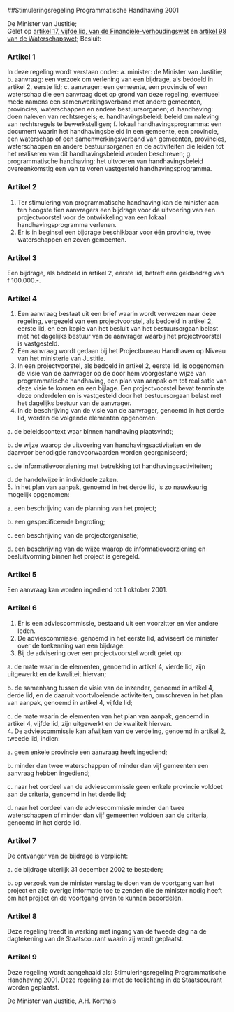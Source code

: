 <meta http-equiv='Content-Type' content='text/html; charset=utf-8' />

##Stimuleringsregeling Programmatische Handhaving 2001 

De Minister van Justitie;  
Gelet op [artikel 17, vijfde lid, van de Financiële-verhoudingswet](../../../../../../wet/financiële-verhoudingswet/BWBR0008290/README.md) en [artikel 98 van de Waterschapswet](../../../../../../wet/waterschapswet/BWBR0005108/README.md);
Besluit:     

### Artikel  1  

In deze regeling wordt verstaan onder: a. minister:   de Minister van Justitie;  b. aanvraag:   een verzoek om verlening van een bijdrage, als bedoeld in artikel 2, eerste lid;  c. aanvrager:   een gemeente, een provincie of een waterschap die een aanvraag doet op grond van deze regeling, eventueel mede namens een samenwerkingsverband met andere gemeenten, provincies, waterschappen en andere bestuursorganen;  d. handhaving:   doen naleven van rechtsregels;  e. handhavingsbeleid:   beleid om naleving van rechtsregels te bewerkstelligen;  f. lokaal handhavingsprogramma:   een document waarin het handhavingsbeleid in een gemeente, een provincie, een waterschap of een samenwerkingsverband van gemeenten, provincies, waterschappen en andere bestuursorganen en de activiteiten die leiden tot het realiseren van dit handhavingsbeleid worden beschreven;  g. programmatische handhaving:   het uitvoeren van handhavingsbeleid overeenkomstig een van te voren vastgesteld handhavingsprogramma.    

### Artikel  2  

1.  Ter stimulering van programmatische handhaving kan de minister aan ten hoogste tien aanvragers een bijdrage voor de uitvoering van een projectvoorstel voor de ontwikkeling van een lokaal handhavingsprogramma verlenen.   
2.  Er is in beginsel een bijdrage beschikbaar voor één provincie, twee waterschappen en zeven gemeenten.   

### Artikel  3  

Een bijdrage, als bedoeld in artikel 2, eerste lid, betreft een geldbedrag van f 100.000.-.  

### Artikel  4  

1.  Een aanvraag bestaat uit een brief waarin wordt verwezen naar deze regeling, vergezeld van een projectvoorstel, als bedoeld in artikel 2, eerste lid, en een kopie van het besluit van het bestuursorgaan belast met het dagelijks bestuur van de aanvrager waarbij het projectvoorstel is vastgesteld.   
2.  Een aanvraag wordt gedaan bij het Projectbureau Handhaven op Niveau van het ministerie van Justitie.   
3.  In een projectvoorstel, als bedoeld in artikel 2, eerste lid, is opgenomen de visie van de aanvrager op de door hem voorgestane wijze van programmatische handhaving, een plan van aanpak om tot realisatie van deze visie te komen en een bijlage. Een projectvoorstel bevat tenminste deze onderdelen en is vastgesteld door het bestuursorgaan belast met het dagelijks bestuur van de aanvrager.   
4.  In de beschrijving van de visie van de aanvrager, genoemd in het derde lid, worden de volgende elementen opgenomen: 

a.  de beleidscontext waar binnen handhaving plaatsvindt; 

b.  de wijze waarop de uitvoering van handhavingsactiviteiten en de daarvoor benodigde randvoorwaarden worden georganiseerd; 

c.  de informatievoorziening met betrekking tot handhavingsactiviteiten; 

d.  de handelwijze in individuele zaken.    
5.  In het plan van aanpak, genoemd in het derde lid, is zo nauwkeurig mogelijk opgenomen: 

a.  een beschrijving van de planning van het project; 

b.  een gespecificeerde begroting; 

c.  een beschrijving van de projectorganisatie; 

d.  een beschrijving van de wijze waarop de informatievoorziening en besluitvorming binnen het project is geregeld.    

### Artikel  5  

Een aanvraag kan worden ingediend tot 1 oktober 2001.  

### Artikel  6  

1.  Er is een adviescommissie, bestaand uit een voorzitter en vier andere leden.   
2.  De adviescommissie, genoemd in het eerste lid, adviseert de minister over de toekenning van een bijdrage.   
3.  Bij de advisering over een projectvoorstel wordt gelet op: 

a.  de mate waarin de elementen, genoemd in artikel 4, vierde lid, zijn uitgewerkt en de kwaliteit hiervan; 

b.  de samenhang tussen de visie van de inzender, genoemd in artikel 4, derde lid, en de daaruit voortvloeiende activiteiten, omschreven in het plan van aanpak, genoemd in artikel 4, vijfde lid; 

c.  de mate waarin de elementen van het plan van aanpak, genoemd in artikel 4, vijfde lid, zijn uitgewerkt en de kwaliteit hiervan.    
4.  De adviescommissie kan afwijken van de verdeling, genoemd in artikel 2, tweede lid, indien: 

a.  geen enkele provincie een aanvraag heeft ingediend; 

b.  minder dan twee waterschappen of minder dan vijf gemeenten een aanvraag hebben ingediend; 

c.  naar het oordeel van de adviescommissie geen enkele provincie voldoet aan de criteria, genoemd in het derde lid; 

d.  naar het oordeel van de adviescommissie minder dan twee waterschappen of minder dan vijf gemeenten voldoen aan de criteria, genoemd in het derde lid.    

### Artikel  7  

De ontvanger van de bijdrage is verplicht: 

a.  de bijdrage uiterlijk 31 december 2002 te besteden; 

b.  op verzoek van de minister verslag te doen van de voortgang van het project en alle overige informatie toe te zenden die de minister nodig heeft om het project en de voortgang ervan te kunnen beoordelen.   

### Artikel  8  

Deze regeling treedt in werking met ingang van de tweede dag na de dagtekening van de Staatscourant waarin zij wordt geplaatst.  

### Artikel  9  

Deze regeling wordt aangehaald als: Stimuleringsregeling Programmatische Handhaving 2001. 
Deze regeling zal met de toelichting in de Staatscourant worden geplaatst.   

De
Minister van Justitie, 
A.H.  Korthals      

